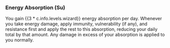 ### **Energy Absorption** (Su)

You gain {{3 * c.info.levels.wizard}} energy absorption per day.
Whenever you take energy damage, apply immunity, vulnerability (if any), and resistance first and apply the rest to this absorption, reducing your daily total by that amount.
Any damage in excess of your absorption is applied to you normally.